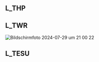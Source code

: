 ## L_THP
## L_TWR
![Bildschirmfoto 2024-07-29 um 21 00 22](https://github.com/user-attachments/assets/c1f86601-a399-4213-8e6a-fff979dbd48e)
## L_TESU
